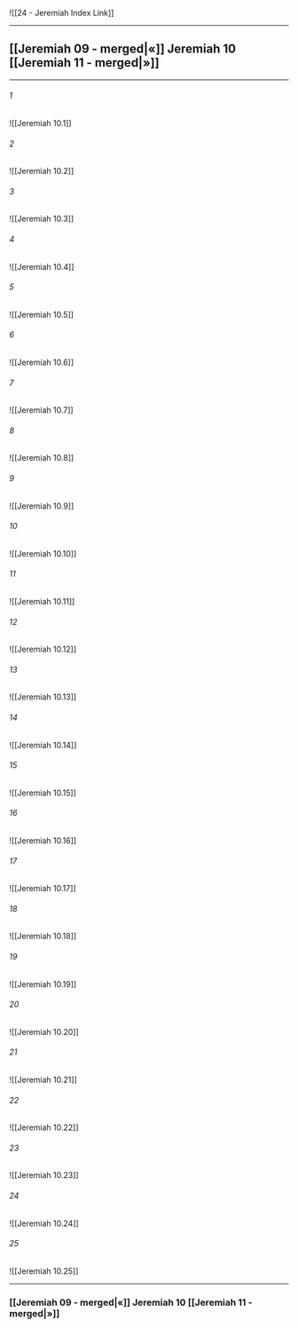 ![[24 - Jeremiah Index Link]]

---

##  [[Jeremiah 09 - merged|«]] Jeremiah 10 [[Jeremiah 11 - merged|»]]

---

###### 1
![[Jeremiah 10.1]] 

###### 2
![[Jeremiah 10.2]] 

###### 3
![[Jeremiah 10.3]] 

###### 4
![[Jeremiah 10.4]]

###### 5 
![[Jeremiah 10.5]] 

###### 6
![[Jeremiah 10.6]] 

###### 7
![[Jeremiah 10.7]] 

###### 8
![[Jeremiah 10.8]] 

###### 9
![[Jeremiah 10.9]] 

###### 10
![[Jeremiah 10.10]] 

###### 11
![[Jeremiah 10.11]]  

###### 12
![[Jeremiah 10.12]]

###### 13
![[Jeremiah 10.13]] 

###### 14
![[Jeremiah 10.14]] 

###### 15
![[Jeremiah 10.15]]

###### 16
![[Jeremiah 10.16]] 

###### 17
![[Jeremiah 10.17]]

###### 18
![[Jeremiah 10.18]] 

###### 19
![[Jeremiah 10.19]] 

###### 20
![[Jeremiah 10.20]]

###### 21
![[Jeremiah 10.21]] 

###### 22
![[Jeremiah 10.22]] 

###### 23
![[Jeremiah 10.23]]

###### 24
![[Jeremiah 10.24]] 

###### 25
![[Jeremiah 10.25]]


---
###  [[Jeremiah 09 - merged|«]] Jeremiah 10 [[Jeremiah 11 - merged|»]]